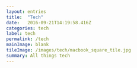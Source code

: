 ```yaml
---
layout: entries
title:  "Tech"
date:   2016-09-21T14:19:58.416Z
categories: tech
label: tech
permalink: /tech
mainImage: blank
tileImage: /images/tech/macbook_square_tile.jpg
summary: All things tech
---
```

